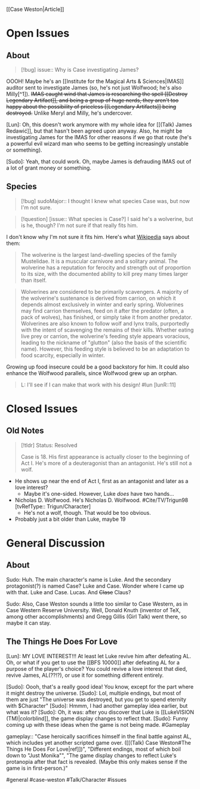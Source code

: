 [[Case Weston|Article]]

# Open Issues
## About
>[!bug]
>issue:: Why is Case investigating James?

OOOH! Maybe he's an [[Institute for the Magical Arts & Sciences|IMAS]] auditor sent to investigate James (so, he's not just Wolfwood; he's also Milly[^1]). ~~IMAS caught wind that James is researching the spell [[Destroy Legendary Artifact]], and being a group of huge nerds, they aren't too happy about the possibility of priceless [[Legendary Artifacts]] being destroyed.~~ Unlike Meryl and Milly, he's undercover.

[Lun]: Oh, this doesn't work anymore with my whole idea for [[(Talk) James Redawić]], but that hasn't been agreed upon anyway. Also, he might be investigating James for the IMAS for other reasons if we go that route (he's a powerful evil wizard man who seems to be getting increasingly unstable or something).

[Sudo]: Yeah, that could work. Oh, maybe James is defrauding IMAS out of a lot of grant money or something.

## Species
>[!bug]
>sudoMajor:: I thought I knew what species Case was, but now I'm not sure.

>[!question] [issue:: What species is Case?]
>I said he's a wolverine, but is he, though? I'm not sure if that really fits him.

I don't know why I'm not sure it fits him. Here's what [Wikipedia](https://en.wikipedia.org/wiki/Wolverine) says about them:

>The wolverine is the largest land-dwelling species of the family Mustelidae. It is a muscular carnivore and a solitary animal. The wolverine has a reputation for ferocity and strength out of proportion to its size, with the documented ability to kill prey many times larger than itself.

>Wolverines are considered to be primarily scavengers. A majority of the wolverine's sustenance is derived from carrion, on which it depends almost exclusively in winter and early spring. Wolverines may find carrion themselves, feed on it after the predator (often, a pack of wolves), has finished, or simply take it from another predator. Wolverines are also known to follow wolf and lynx trails, purportedly with the intent of scavenging the remains of their kills. Whether eating live prey or carrion, the wolverine's feeding style appears voracious, leading to the nickname of "glutton" (also the basis of the scientific name). However, this feeding style is believed to be an adaptation to food scarcity, especially in winter.

Growing up food insecure could be a good backstory for him. It could also enhance the Wolfwood parallels, since Wolfwood grew up an orphan.

> L: I'll see if I can make that work with his design! #lun [lunR::11]

# Closed Issues
## Old Notes
>[!tldr]
>Status: Resolved
>
>Case is 18. His first appearance is actually closer to the beginning of Act I. He's more of a deuteragonist than an antagonist. He's still not a wolf.

- He shows up near the end of Act I, first as an antagonist and later as a love interest?
	- Maybe it's one-sided. However, Luke *does* have two hands...
- Nicholas D. Wolfwood. He's Nicholas D. Wolfwood. #Cite/TV/Trigun98 [tvRefType:: Trigun/Character]
	- He's not a wolf, though. That would be too obvious.
- Probably just a bit older than Luke, maybe 19

# General Discussion
## About
Sudo: Huh. The main character's name is Luke. And the secondary protagonist(?) is named Case? Luke and Case. Wonder where I came up with that. Luke and Case. Lucas. And ~~Clase~~ Claus?

Sudo: Also, Case Weston sounds a little too similar to Case Western, as in Case Western Reserve University. Well, Donald Knuth (inventor of TeX, among other accomplishments) and Gregg Gillis (Girl Talk) went there, so maybe it can stay.

## The Things He Does For Love
[Lun]: MY LOVE INTEREST!!! At least let Luke revive him after defeating AL. Oh, or what if you get to use the [[BFS 10000]] after defeating AL for a purpose of the player's choice? You could revive a love interest that died, revive James, AL(??!?), or use it for something different entirely.

[Sudo]: Oooh, that's a really good idea! You know, except for the part where it might destroy the universe.
[Sudo]: Lol, multiple endings, but most of them are just "The universe was destroyed, but you get to spend eternity with $Character"
[Sudo]: Hmmm, I had another gameplay idea earlier, but what was it?
[Sudo]: Oh, it was: after you discover that Luke is [[LukeVISION (TM)|colorblind]], the game display changes to reflect that.
[Sudo]: Funny coming up with these ideas when the game is not being made.
#Gameplay 

gameplay:: "Case heroically sacrifices himself in the final battle against AL, which includes yet another scripted game over. ([[(Talk) Case Weston#The Things He Does For Love|ref]])", "Different endings, most of which boil down to &quot;Just Monika&quot;", "The game display changes to reflect Luke's protanopia after that fact is revealed. (Maybe this only makes sense if the game is in first-person.)"

#general #case-weston #Talk/Character #issues 